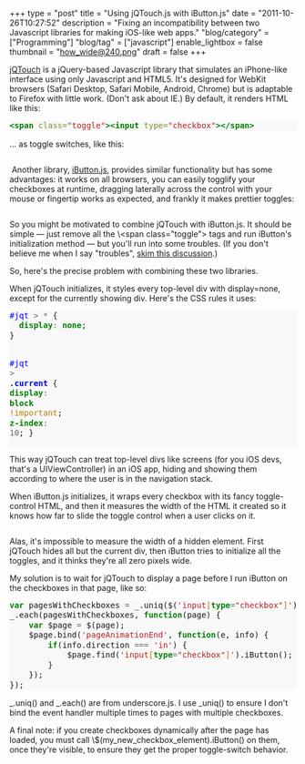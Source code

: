 +++
type = "post"
title = "Using jQTouch.js with iButton.js"
date = "2011-10-26T10:27:52"
description = "Fixing an incompatibility between two Javascript libraries for making iOS-like web apps."
"blog/category" = ["Programming"]
"blog/tag" = ["javascript"]
enable_lightbox = false
thumbnail = "how_wide@240.png"
draft = false
+++

<p><a href="http://www.jqtouch.com/">jQTouch</a> is a jQuery-based Javascript library
that simulates an iPhone-like interface using only Javascript and HTML5.
It's designed for WebKit browsers (Safari Desktop, Safari Mobile,
Android, Chrome) but is adaptable to Firefox with little work. (Don't
ask about IE.) By default, it renders HTML like this:</p>
<div class="codehilite" style="background: #f8f8f8"><pre style="line-height: 125%"><span style="color: #008000; font-weight: bold">&lt;span</span> <span style="color: #7D9029">class=</span><span style="color: #BA2121">&quot;toggle&quot;</span><span style="color: #008000; font-weight: bold">&gt;&lt;input</span> <span style="color: #7D9029">type=</span><span style="color: #BA2121">&quot;checkbox&quot;</span><span style="color: #008000; font-weight: bold">&gt;&lt;/span&gt;</span>
</pre></div>


<p>... as toggle switches, like this:</p>
<p><img style="display:block; margin-left:auto; margin-right:auto;" src="Screen-shot-2011-10-25-at-11.48.18-PM.png" title="" /></p>
<p>&nbsp;Another library,
<a href="http://www.givainc.com/labs/ibutton_jquery_plugin.htm">iButton.js</a>, provides
similar functionality but has some advantages: it works on all browsers,
you can easily togglify your checkboxes at runtime, dragging laterally
across the control with your mouse or fingertip works as expected, and
frankly it makes prettier toggles:</p>
<p><img style="display:block; margin-left:auto; margin-right:auto;" src="Screen-shot-2011-10-25-at-11.51.51-PM.png" title="" /></p>
<p>So you might be motivated to combine jQTouch with iButton.js. It should
be simple&nbsp;&mdash; just remove all the \&lt;span class="toggle"> tags and run
iButton's initialization method&nbsp;&mdash; but you'll run into some troubles. (If
you don't believe me when I say "troubles", <a href="http://groups.google.com/group/jqtouch/browse_thread/thread/38d5535369ed3511">skim this
discussion</a>.)</p>
<p>So, here's the precise problem with combining these two libraries.</p>
<p>When jQTouch initializes, it styles every top-level div with
display=none, except for the currently showing div. Here's the CSS rules
it uses:</p>
<div class="codehilite" style="background: #f8f8f8"><pre style="line-height: 125%"><span style="color: #0000FF">#jqt</span> <span style="color: #666666">&gt;</span> <span style="color: #666666">*</span> {
  <span style="color: #008000; font-weight: bold">display</span><span style="color: #666666">:</span> <span style="color: #008000; font-weight: bold">none</span>;
}

<span style="color: #0000FF">#jqt</span> <span style="color: #666666">&gt;</span> <span style="color: #0000FF; font-weight: bold">.current</span> {
  <span style="color: #008000; font-weight: bold">display</span><span style="color: #666666">:</span> <span style="color: #008000; font-weight: bold">block</span> <span style="color: #BC7A00">!important</span>;
  <span style="color: #008000; font-weight: bold">z-index</span><span style="color: #666666">:</span> <span style="color: #666666">10</span>;
}
</pre></div>


<p>This way jQTouch can treat top-level divs like screens (for you iOS
devs, that's a UIViewController) in an iOS app, hiding and showing them
according to where the user is in the navigation stack.</p>
<p>When iButton.js initializes, it wraps every checkbox with its fancy
toggle-control HTML, and then it measures the width of the HTML it
created so it knows how far to slide the toggle control when a user
clicks on it.</p>
<p><img style="display:block; margin-left:auto; margin-right:auto;" src="how_wide.png" title="" /></p>
<p>Alas, it's impossible to measure the width of a hidden element. First
jQTouch hides all but the current div, then iButton tries to initialize
all the toggles, and it thinks they're all zero pixels wide.</p>
<p>My solution is to wait for jQTouch to display a page before I run
iButton on the checkboxes in that page, like so:</p>
<div class="codehilite" style="background: #f8f8f8"><pre style="line-height: 125%"><span style="color: #008000; font-weight: bold">var</span> pagesWithCheckboxes <span style="color: #666666">=</span> _.uniq($(<span style="color: #BA2121">&#39;input</span><span style="color: #BC7A00">[</span><span style="color: #008000; font-weight: bold">type</span><span style="color: #666666">=</span><span style="color: #BA2121">&quot;checkbox&quot;</span><span style="color: #BC7A00">]</span><span style="color: #BA2121">&#39;</span>).closest(<span style="color: #BA2121">&#39;div.page&#39;</span>));
_.each(pagesWithCheckboxes, <span style="color: #008000; font-weight: bold">function</span>(page) {
    <span style="color: #008000; font-weight: bold">var</span> $page <span style="color: #666666">=</span> $(page);
    $page.bind(<span style="color: #BA2121">&#39;pageAnimationEnd&#39;</span>, <span style="color: #008000; font-weight: bold">function</span>(e, info) {
        <span style="color: #008000; font-weight: bold">if</span>(info.direction <span style="color: #666666">===</span> <span style="color: #BA2121">&#39;in&#39;</span>) {
            $page.find(<span style="color: #BA2121">&#39;input</span><span style="color: #BC7A00">[</span><span style="color: #008000; font-weight: bold">type</span><span style="color: #666666">=</span><span style="color: #BA2121">&quot;checkbox&quot;</span><span style="color: #BC7A00">]</span><span style="color: #BA2121">&#39;</span>).iButton();
        }
    });
});
</pre></div>


<p>_.uniq() and _.each() are from underscore.js. I use _uniq() to ensure
I don't bind the event handler multiple times to pages with multiple
checkboxes.</p>
<p>A final note: if you create checkboxes dynamically after the page has
loaded, you must call \$(my_new_checkbox_element).iButton() on them,
once they're visible, to ensure they get the proper toggle-switch
behavior.</p>
    